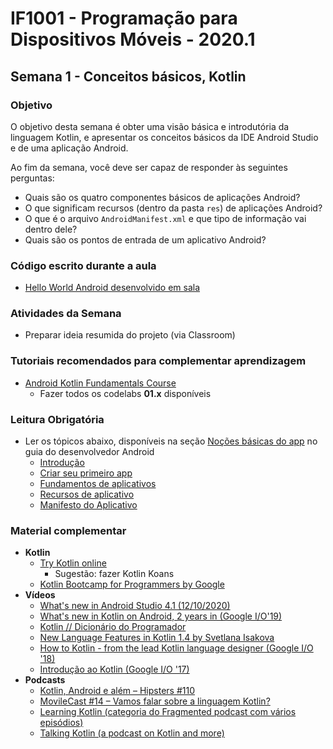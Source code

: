 # IF1001 - Programação para Dispositivos Móveis - 2020.1

## Semana 1 - Conceitos básicos, Kotlin

### Objetivo

O objetivo desta semana é obter uma visão básica e introdutória da linguagem Kotlin, e apresentar os conceitos básicos da IDE Android Studio e de uma aplicação Android.

Ao fim da semana, você deve ser capaz de responder às seguintes perguntas: 

- Quais são os quatro componentes básicos de aplicações Android?
- O que significam recursos (dentro da pasta `res`) de aplicações Android?
- O que é o arquivo `AndroidManifest.xml` e que tipo de informação vai dentro dele? 
- Quais são os pontos de entrada de um aplicativo Android?

### Código escrito durante a aula

- [Hello World Android desenvolvido em sala](https://github.com/if1001/if1001.github.io/tree/master/2021-01-27/OlaMundo)

### Atividades da Semana

- Preparar ideia resumida do projeto (via Classroom)

### Tutoriais recomendados para complementar aprendizagem

- [Android Kotlin Fundamentals Course](https://codelabs.developers.google.com/android-kotlin-fundamentals/)
  - Fazer todos os codelabs **01.x** disponíveis

### Leitura Obrigatória
- Ler os tópicos abaixo, disponíveis na seção [Noções básicas do app](https://developer.android.com/guide) no guia do desenvolvedor Android
  - [Introdução](https://developer.android.com/guide)
  - [Criar seu primeiro app](https://developer.android.com/training/basics/firstapp)
  - [Fundamentos de aplicativos](https://developer.android.com/guide/components/fundamentals)
  - [Recursos de aplicativo](https://developer.android.com/guide/topics/resources/providing-resources)
  - [Manifesto do Aplicativo](https://developer.android.com/guide/topics/manifest/manifest-intro)

### Material complementar

- **Kotlin** 
  - [Try Kotlin online](https://play.kotlinlang.org/)
    - Sugestão: fazer Kotlin Koans
  - [Kotlin Bootcamp for Programmers by Google](https://www.udacity.com/course/kotlin-bootcamp-for-programmers--ud9011)
- **Vídeos**
  - [What's new in Android Studio 4.1 (12/10/2020)](https://www.youtube.com/watch?v=Yhbr6u7f3ME)
  - [What's new in Kotlin on Android, 2 years in (Google I/O'19)](https://www.youtube.com/watch?v=ldM6QZy9e0s)
  - [Kotlin // Dicionário do Programador](https://www.youtube.com/watch?v=BfjRYBN7Ur8)
  - [New Language Features in Kotlin 1.4 by Svetlana Isakova](https://www.youtube.com/watch?v=9ihevvUCoG0)
  - [How to Kotlin - from the lead Kotlin language designer (Google I/O '18)](https://www.youtube.com/watch?v=6P20npkvcb8)
  - [Introdução ao Kotlin (Google I/O '17)](https://www.youtube.com/watch?v=X1RVYt2QKQE)
- **Podcasts**
  - [Kotlin, Android e além – Hipsters #110](https://hipsters.tech/kotlin-android-e-alem-hipsters-110/)
  - [MovileCast #14 – Vamos falar sobre a linguagem Kotlin?](https://movile.blog/movilecast-14-vamos-falar-sobre-a-linguagem-kotlin/)
  - [Learning Kotlin (categoria do Fragmented podcast com vários episódios)](https://fragmentedpodcast.com/category/episodes/learning-kotlin/)
  - [Talking Kotlin (a podcast on Kotlin and more)](https://talkingkotlin.com/)
  